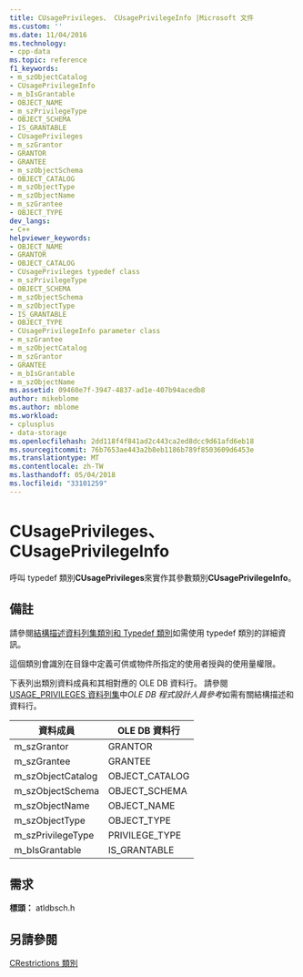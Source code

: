 ```yaml
---
title: CUsagePrivileges、 CUsagePrivilegeInfo |Microsoft 文件
ms.custom: ''
ms.date: 11/04/2016
ms.technology:
- cpp-data
ms.topic: reference
f1_keywords:
- m_szObjectCatalog
- CUsagePrivilegeInfo
- m_bIsGrantable
- OBJECT_NAME
- m_szPrivilegeType
- OBJECT_SCHEMA
- IS_GRANTABLE
- CUsagePrivileges
- m_szGrantor
- GRANTOR
- GRANTEE
- m_szObjectSchema
- OBJECT_CATALOG
- m_szObjectType
- m_szObjectName
- m_szGrantee
- OBJECT_TYPE
dev_langs:
- C++
helpviewer_keywords:
- OBJECT_NAME
- GRANTOR
- OBJECT_CATALOG
- CUsagePrivileges typedef class
- m_szPrivilegeType
- OBJECT_SCHEMA
- m_szObjectSchema
- m_szObjectType
- IS_GRANTABLE
- OBJECT_TYPE
- CUsagePrivilegeInfo parameter class
- m_szGrantee
- m_szObjectCatalog
- m_szGrantor
- GRANTEE
- m_bIsGrantable
- m_szObjectName
ms.assetid: 09460e7f-3947-4837-ad1e-407b94acedb8
author: mikeblome
ms.author: mblome
ms.workload:
- cplusplus
- data-storage
ms.openlocfilehash: 2dd118f4f841ad2c443ca2ed8dcc9d61afd6eb18
ms.sourcegitcommit: 76b7653ae443a2b8eb1186b789f8503609d6453e
ms.translationtype: MT
ms.contentlocale: zh-TW
ms.lasthandoff: 05/04/2018
ms.locfileid: "33101259"
---
```

# <a name="cusageprivileges-cusageprivilegeinfo"></a>CUsagePrivileges、CUsagePrivilegeInfo
呼叫 typedef 類別**CUsagePrivileges**來實作其參數類別**CUsagePrivilegeInfo**。  
  
## <a name="remarks"></a>備註  
 請參閱[結構描述資料列集類別和 Typedef 類別](../../data/oledb/schema-rowset-classes-and-typedef-classes.md)如需使用 typedef 類別的詳細資訊。  
  
 這個類別會識別在目錄中定義可供或物件所指定的使用者授與的使用量權限。  
  
 下表列出類別資料成員和其相對應的 OLE DB 資料行。 請參閱[USAGE_PRIVILEGES 資料列集](https://msdn.microsoft.com/en-us/library/ms722743.aspx)中*OLE DB 程式設計人員參考*如需有關結構描述和資料行。  
  
|資料成員|OLE DB 資料行|  
|------------------|--------------------|  
|m_szGrantor|GRANTOR|  
|m_szGrantee|GRANTEE|  
|m_szObjectCatalog|OBJECT_CATALOG|  
|m_szObjectSchema|OBJECT_SCHEMA|  
|m_szObjectName|OBJECT_NAME|  
|m_szObjectType|OBJECT_TYPE|  
|m_szPrivilegeType|PRIVILEGE_TYPE|  
|m_bIsGrantable|IS_GRANTABLE|  
  
## <a name="requirements"></a>需求  
 **標頭：** atldbsch.h  
  
## <a name="see-also"></a>另請參閱  
 [CRestrictions 類別](../../data/oledb/crestrictions-class.md)